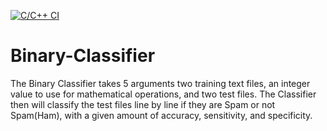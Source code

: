[![C/C++ CI](https://github.com/WCHunt/Binary-Classifier/actions/workflows/c-cpp.yml/badge.svg)](https://github.com/WCHunt/Binary-Classifier/actions/workflows/c-cpp.yml)
# Binary-Classifier
The Binary Classifier takes 5 arguments two training text files, an integer value to use for mathematical operations, and two test files. The Classifier then will classify the test files line by line if they are Spam or not Spam(Ham), with a given amount of accuracy, sensitivity, and specificity.
